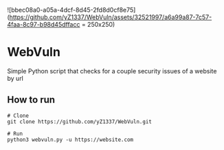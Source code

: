 ![bbec08a0-a05a-4dcf-8d45-2fd8d0cf8e75](https://github.com/yZ1337/WebVuln/assets/32521997/a6a99a87-7c57-4faa-8c97-b98d45dffacc = 250x250)

# WebVuln
Simple Python script that checks for a couple security issues of a website by url

## How to run
```
# Clone
git clone https://github.com/yZ1337/WebVuln.git

# Run
python3 webvuln.py -u https://website.com
```
